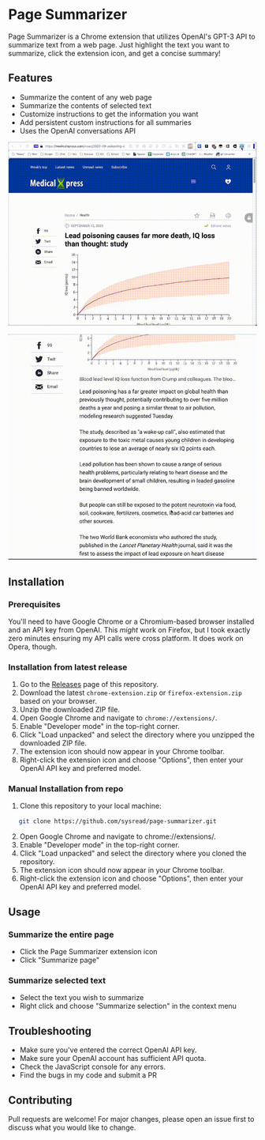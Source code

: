 # Page Summarizer

Page Summarizer is a Chrome extension that utilizes OpenAI's GPT-3 API to
summarize text from a web page. Just highlight the text you want to summarize,
click the extension icon, and get a concise summary!

## Features

- Summarize the content of any web page
- Summarize the contents of selected text
- Customize instructions to get the information you want
- Add persistent custom instructions for all summaries
- Uses the OpenAI conversations API

![Summarize a web page](./docs/summarize-page.gif)

![Summarize selected text](./docs/summarize-selection.gif)

## Installation

### Prerequisites

You'll need to have Google Chrome or a Chromium-based browser installed and an
API key from OpenAI. This _might_ work on Firefox, but I took exactly zero
minutes ensuring my API calls were cross platform. It does work on Opera,
though.

### Installation from latest release

1. Go to the [Releases](https://github.com/sysread/page-summarizer/releases) page of this repository.
2. Download the latest `chrome-extension.zip` or `firefox-extension.zip` based on your browser.
3. Unzip the downloaded ZIP file.
4. Open Google Chrome and navigate to `chrome://extensions/`.
5. Enable "Developer mode" in the top-right corner.
6. Click "Load unpacked" and select the directory where you unzipped the downloaded ZIP file.
7. The extension icon should now appear in your Chrome toolbar.
8. Right-click the extension icon and choose "Options", then enter your OpenAI API key and preferred model.

### Manual Installation from repo

1. Clone this repository to your local machine:

```bash
   git clone https://github.com/sysread/page-summarizer.git
```
2. Open Google Chrome and navigate to chrome://extensions/.
3. Enable "Developer mode" in the top-right corner.
4. Click "Load unpacked" and select the directory where you cloned the repository.
5. The extension icon should now appear in your Chrome toolbar.
6. Right-click the extension icon and choose "Options", then enter your OpenAI API key and preferred model.

## Usage

### Summarize the entire page

- Click the Page Summarizer extension icon
- Click "Summarize page"

### Summarize selected text

- Select the text you wish to summarize
- Right click and choose "Summarize selection" in the context menu

## Troubleshooting

- Make sure you've entered the correct OpenAI API key.
- Make sure your OpenAI account has sufficient API quota.
- Check the JavaScript console for any errors.
- Find the bugs in my code and submit a PR

## Contributing

Pull requests are welcome! For major changes, please open an issue first to
discuss what you would like to change.
